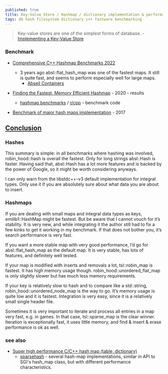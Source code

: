 ```yaml
---
published: true
title: Key-Value Store / Hashmap / dictionary implementation & performance
tags: db hash filesystem dictionary c++ fastware benchmarking
---
```

> Key-value stores are one of the simplest forms of database. - [Implementing a Key-Value Store](https://codecapsule.com/2012/11/07/ikvs-implementing-a-key-value-store-table-of-contents/)

### Benchmark
- [Comprehensive C++ Hashmap Benchmarks 2022](https://martin.ankerl.com/2022/08/27/hashmap-bench-01/)
	- 3 years ago absl::flat_hash_map was one of the fastest maps. It still is quite fast, and seems to perform especially well for large maps.
    	- [Abseil Containers](https://abseil.io/docs/cpp/guides/container)
    
- [Finding the Fastest, Memory Efficient Hashmap](https://martin.ankerl.com/2019/04/01/hashmap-benchmarks-01-overview/)  - 2020 - results
	- [hashmap benchmarks](https://github.com/martinus/map_benchmark) / [r/cpp](https://www.reddit.com/r/cpp/comments/auwbmg/hashmap_benchmarks_what_should_i_add/) - benchmark code

- [Benchmark of major hash maps implementation](https://tessil.github.io/2016/08/29/benchmark-hopscotch-map.html) - 2017

## [Conclusion](https://martin.ankerl.com/2019/04/01/hashmap-benchmarks-05-conclusion/)

### Hashes

This summary is simple: in all benchmarks where hashing was involved, robin_hood::hash is overall the fastest. Only for long strings absl::Hash is faster. Having said that, absl::Hash has a lot more features and is backed by the power of Google, so it might be worth considering anyways.

I can only warn from the libstdc++-v3 default implementation for integral types. Only use it if you are absolutely sure about what data you are about to insert.


### Hashmaps

If you are dealing with small maps and integral data types as keys, emilib1::HashMap might be fastest. But be aware that I cannot vouch for it’s stability. It is very new, and while integrating it the author still had to fix a few kinks to get it working in my benchmark. If that does not bother you, it’s search performance is very fast.

If you want a more stable map with very good performance, I’d go for absl::flat_hash_map as the default map. It is very stable, has lots of features, and definitely well tested.

If your map is modified with inserts and removals a lot, tsl::robin_map is fastest. It has high memory usage though. robin_hood::unordered_flat_map is only slightly slower but has much less memory requirements.

If your key is relatively slow to hash and to compare like a std::string, robin_hood::unordered_node_map is the way to go. It’s memory usage is quite low and it is fastest. Integration is very easy, since it is a relatively small single header file.

Sometimes it is very important to iterate and process all entries in a map very fast, e.g. in games. In that case, tsl::sparse_map is the clear winner. Iteration is exceptionally fast, it uses little memory, and find & insert & erase performance is ok as well.

### see also
- [Super high performance C/C++ hash map (table, dictionary)](https://stackoverflow.com/questions/3300525/super-high-performance-c-c-hash-map-table-dictionary)
	- [ sparsehash](https://github.com/sparsehash/sparsehash) - several hash-map implementations, similar in
API to SGI's hash_map class, but with different performance
characteristics.
